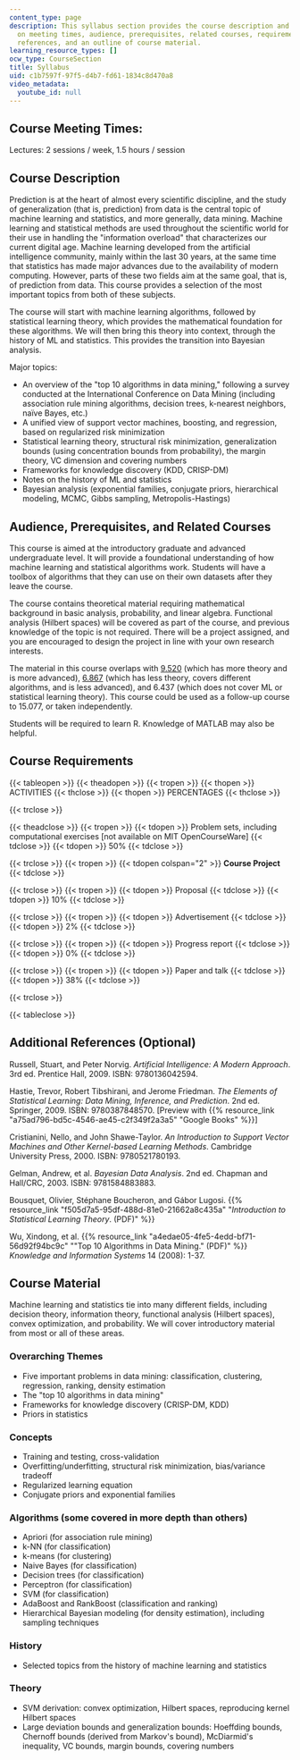 ```yaml
---
content_type: page
description: This syllabus section provides the course description and information
  on meeting times, audience, prerequisites, related courses, requirements, additional
  references, and an outline of course material.
learning_resource_types: []
ocw_type: CourseSection
title: Syllabus
uid: c1b7597f-97f5-d4b7-fd61-1834c8d470a8
video_metadata:
  youtube_id: null
---
```


Course Meeting Times:
---------------------

Lectures: 2 sessions / week, 1.5 hours / session

Course Description
------------------

Prediction is at the heart of almost every scientific discipline, and the study of generalization (that is, prediction) from data is the central topic of machine learning and statistics, and more generally, data mining. Machine learning and statistical methods are used throughout the scientific world for their use in handling the "information overload" that characterizes our current digital age. Machine learning developed from the artificial intelligence community, mainly within the last 30 years, at the same time that statistics has made major advances due to the availability of modern computing. However, parts of these two fields aim at the same goal, that is, of prediction from data. This course provides a selection of the most important topics from both of these subjects.

The course will start with machine learning algorithms, followed by statistical learning theory, which provides the mathematical foundation for these algorithms. We will then bring this theory into context, through the history of ML and statistics. This provides the transition into Bayesian analysis.

Major topics:

*   An overview of the "top 10 algorithms in data mining," following a survey conducted at the International Conference on Data Mining (including association rule mining algorithms, decision trees, k-nearest neighbors, naïve Bayes, etc.)
*   A unified view of support vector machines, boosting, and regression, based on regularized risk minimization
*   Statistical learning theory, structural risk minimization, generalization bounds (using concentration bounds from probability), the margin theory, VC dimension and covering numbers
*   Frameworks for knowledge discovery (KDD, CRISP-DM)
*   Notes on the history of ML and statistics
*   Bayesian analysis (exponential families, conjugate priors, hierarchical modeling, MCMC, Gibbs sampling, Metropolis-Hastings)

Audience, Prerequisites, and Related Courses
--------------------------------------------

This course is aimed at the introductory graduate and advanced undergraduate level. It will provide a foundational understanding of how machine learning and statistical algorithms work. Students will have a toolbox of algorithms that they can use on their own datasets after they leave the course.

The course contains theoretical material requiring mathematical background in basic analysis, probability, and linear algebra. Functional analysis (Hilbert spaces) will be covered as part of the course, and previous knowledge of the topic is not required. There will be a project assigned, and you are encouraged to design the project in line with your own research interests.

The material in this course overlaps with [9.520](/courses/9-520-statistical-learning-theory-and-applications-spring-2006) (which has more theory and is more advanced), [6.867](/courses/6-867-machine-learning-fall-2006) (which has less theory, covers different algorithms, and is less advanced), and 6.437 (which does not cover ML or statistical learning theory). This course could be used as a follow-up course to 15.077, or taken independently.

Students will be required to learn R. Knowledge of MATLAB may also be helpful.

Course Requirements
-------------------

{{< tableopen >}}
{{< theadopen >}}
{{< tropen >}}
{{< thopen >}}
ACTIVITIES
{{< thclose >}}
{{< thopen >}}
PERCENTAGES
{{< thclose >}}

{{< trclose >}}

{{< theadclose >}}
{{< tropen >}}
{{< tdopen >}}
Problem sets, including computational exercises \[not available on MIT OpenCourseWare\]
{{< tdclose >}}
{{< tdopen >}}
50%
{{< tdclose >}}

{{< trclose >}}
{{< tropen >}}
{{< tdopen colspan="2" >}}
**Course Project**
{{< tdclose >}}

{{< trclose >}}
{{< tropen >}}
{{< tdopen >}}
Proposal
{{< tdclose >}}
{{< tdopen >}}
10%
{{< tdclose >}}

{{< trclose >}}
{{< tropen >}}
{{< tdopen >}}
Advertisement
{{< tdclose >}}
{{< tdopen >}}
2%
{{< tdclose >}}

{{< trclose >}}
{{< tropen >}}
{{< tdopen >}}
Progress report
{{< tdclose >}}
{{< tdopen >}}
0%
{{< tdclose >}}

{{< trclose >}}
{{< tropen >}}
{{< tdopen >}}
Paper and talk
{{< tdclose >}}
{{< tdopen >}}
38%
{{< tdclose >}}

{{< trclose >}}

{{< tableclose >}}

Additional References (Optional)
--------------------------------

Russell, Stuart, and Peter Norvig. _Artificial Intelligence: A Modern Approach_. 3rd ed. Prentice Hall, 2009. ISBN: 9780136042594.

Hastie, Trevor, Robert Tibshirani, and Jerome Friedman. _The Elements of Statistical Learning: Data Mining, Inference, and Prediction_. 2nd ed. Springer, 2009. ISBN: 9780387848570. \[Preview with {{% resource_link "a75ad796-bd5c-4546-ae45-c2f349f2a3a5" "Google Books" %}}\]

Cristianini, Nello, and John Shawe-Taylor. _An Introduction to Support Vector Machines and Other Kernel-based Learning Methods_. Cambridge University Press, 2000. ISBN: 9780521780193.

Gelman, Andrew, et al. _Bayesian Data Analysis_. 2nd ed. Chapman and Hall/CRC, 2003. ISBN: 9781584883883.

Bousquet, Olivier, Stéphane Boucheron, and Gábor Lugosi. {{% resource_link "f505d7a5-95df-488d-81e0-21662a8c435a" "_Introduction to Statistical Learning Theory_. (PDF)" %}}

Wu, Xindong, et al. {{% resource_link "a4edae05-4fe5-4edd-bf71-56d92f94bc9c" "\"Top 10 Algorithms in Data Mining.\" (PDF)" %}} _Knowledge and Information Systems_ 14 (2008): 1-37.

Course Material
---------------

Machine learning and statistics tie into many different fields, including decision theory, information theory, functional analysis (Hilbert spaces), convex optimization, and probability. We will cover introductory material from most or all of these areas.

### Overarching Themes

*   Five important problems in data mining: classification, clustering, regression, ranking, density estimation
*   The "top 10 algorithms in data mining"
*   Frameworks for knowledge discovery (CRISP-DM, KDD)
*   Priors in statistics

### Concepts

*   Training and testing, cross-validation
*   Overfitting/underfitting, structural risk minimization, bias/variance tradeoff
*   Regularized learning equation
*   Conjugate priors and exponential families

### Algorithms (some covered in more depth than others)

*   Apriori (for association rule mining)
*   k-NN (for classification)
*   k-means (for clustering)
*   Naive Bayes (for classification)
*   Decision trees (for classification)
*   Perceptron (for classification)
*   SVM (for classification)
*   AdaBoost and RankBoost (classification and ranking)
*   Hierarchical Bayesian modeling (for density estimation), including sampling techniques

### History

*   Selected topics from the history of machine learning and statistics

### Theory

*   SVM derivation: convex optimization, Hilbert spaces, reproducing kernel Hilbert spaces
*   Large deviation bounds and generalization bounds: Hoeffding bounds, Chernoff bounds (derived from Markov's bound), McDiarmid's inequality, VC bounds, margin bounds, covering numbers